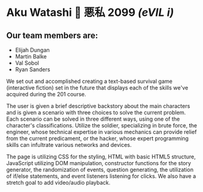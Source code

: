 # **Aku Watashi 👹 悪私 2099** _(eVIL i)_ 
## Our team members are:
* Elijah Dungan 
* Martin Balke 
* Val Sobol 
* Ryan Sanders

We set out and accomplished creating a text-based survival game (interactive fiction) set in the future that displays each of the skills we've acquired during the 201 course.

The user is given a brief descriptive backstory about the main characters and is given a scenario with three choices to solve the current problem. Each scenario can be solved in three different ways, using one of the character's classifications.  Utilize the soldier, specializing in brute force, the engineer, whose technical expertise in various mechanics can provide relief from the current predicament, or the hacker, whose expert programming skills can infultrate various networks and devices.

The page is utilizing CSS for the styling, HTML with basic HTML5 structure, JavaScript utilizing DOM manipulation, constructor functions for the story generator, the randomization of events, question generating, the utilization of if/else statements, and event listeners listening for clicks. We also have a stretch goal to add video/audio playback.
